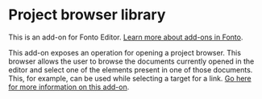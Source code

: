 # Project browser library

This is an add-on for Fonto Editor. [Learn more about add-ons in Fonto](https://documentation.fontoxml.com/latest/add-ons-56fcb6851ff4).

This add-on exposes an operation for opening a project browser. This browser allows the user to browse the documents currently opened in the editor and select one of the elements present in one of those documents. This, for example, can be used while selecting a target for a link. [Go here for more information on this add-on](https://documentation.fontoxml.com/project-browser-library-950a942143f3).
